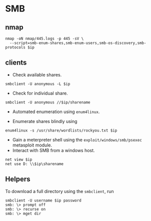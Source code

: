 # SMB

## nmap

````shell
nmap -oN nmap/445.logs -p 445 -sV \
  --script=smb-enum-shares,smb-enum-users,smb-os-discovery,smb-protocols $ip
````

## clients

- Check available shares.

```shell
smbclient -U anonymous -L $ip
```

- Check for individual share.

```shell
smbclient -U anonymous //$ip/sharename
```

- Automated enumeration using `enum4linux`.

- Enumerate shares blindly using

```shell
enum4linux -s /usr/share/wordlists/rockyou.txt $ip
```

- Gain a meterpreter shell using the `exploit/windows/smb/psexec` metasploit module.
- Interact with SMB from a windows host.

```shell
net view $ip
net use D: \\$ip\sharename
```

## Helpers

To download a full directory using the `smbclient`, run

```shell
smbclient -U username $ip password
smb: \> prompt off
smb: \> recurse on
smb: \> mget dir
```
